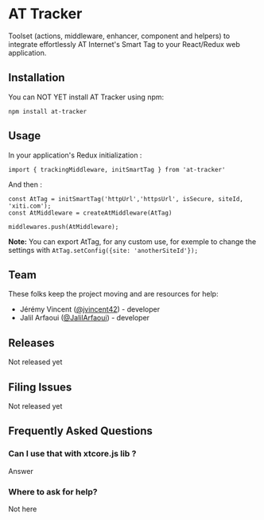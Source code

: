 # AT Tracker

Toolset (actions, middleware, enhancer, component and helpers) to integrate effortlessly AT Internet's Smart Tag to your React/Redux web application. 

## Installation

You can NOT YET install AT Tracker using npm:

    npm install at-tracker

## Usage

In your application's Redux initialization :

    import { trackingMiddleware, initSmartTag } from 'at-tracker'

And then : 

    const AtTag = initSmartTag('httpUrl','httpsUrl', isSecure, siteId, 'xiti.com');
    const AtMiddleware = createAtMiddleware(AtTag)
    
    middlewares.push(AtMiddleware);
    

**Note:** You can export AtTag, for any custom use, for exemple to change the settings with `AtTag.setConfig({site: 'anotherSiteId'});`

## Team

These folks keep the project moving and are resources for help:

* Jérémy Vincent ([@jvincent42](https://github.com/jvincent42)) - developer
* Jalil Arfaoui ([@JalilArfaoui](https://github.com/JalilArfaoui)) - developer

## Releases

Not released yet

## Filing Issues

Not released yet

## Frequently Asked Questions

### Can I use that with xtcore.js lib ?

Answer

### Where to ask for help?

Not here